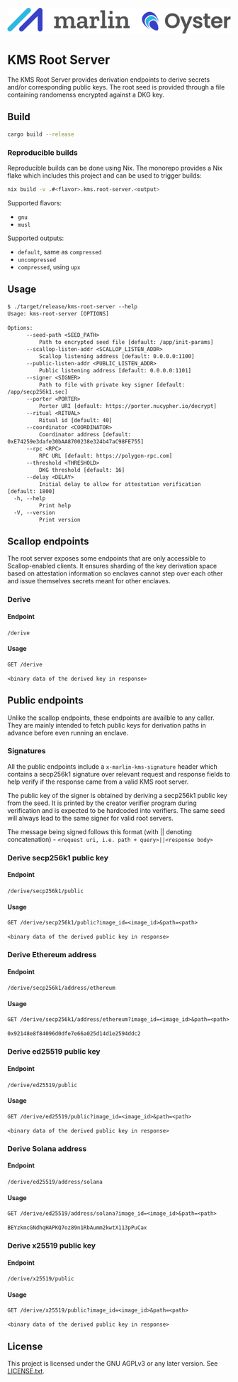 ![Marlin Oyster Logo](./logo.svg)

# KMS Root Server

The KMS Root Server provides derivation endpoints to derive secrets and/or corresponding public keys. The root seed is provided through a file containing randomenss encrypted against a DKG key.

## Build

```bash
cargo build --release
```

### Reproducible builds

Reproducible builds can be done using Nix. The monorepo provides a Nix flake which includes this project and can be used to trigger builds:

```bash
nix build -v .#<flavor>.kms.root-server.<output>
```

Supported flavors:
- `gnu`
- `musl`

Supported outputs:
- `default`, same as `compressed`
- `uncompressed`
- `compressed`, using `upx`

## Usage

```
$ ./target/release/kms-root-server --help
Usage: kms-root-server [OPTIONS]

Options:
      --seed-path <SEED_PATH>
          Path to encrypted seed file [default: /app/init-params]
      --scallop-listen-addr <SCALLOP_LISTEN_ADDR>
          Scallop listening address [default: 0.0.0.0:1100]
      --public-listen-addr <PUBLIC_LISTEN_ADDR>
          Public listening address [default: 0.0.0.0:1101]
      --signer <SIGNER>
          Path to file with private key signer [default: /app/secp256k1.sec]
      --porter <PORTER>
          Porter URI [default: https://porter.nucypher.io/decrypt]
      --ritual <RITUAL>
          Ritual id [default: 40]
      --coordinator <COORDINATOR>
          Coordinator address [default: 0xE74259e3dafe30bAA8700238e324b47aC98FE755]
      --rpc <RPC>
          RPC URL [default: https://polygon-rpc.com]
      --threshold <THRESHOLD>
          DKG threshold [default: 16]
      --delay <DELAY>
          Initial delay to allow for attestation verification [default: 1800]
  -h, --help
          Print help
  -V, --version
          Print version
```

## Scallop endpoints

The root server exposes some endpoints that are only accessible to Scallop-enabled clients. It ensures sharding of the key derivation space based on attestation information so enclaves cannot step over each other and issue themselves secrets meant for other enclaves.

### Derive

#### Endpoint

`/derive`

#### Usage

```
GET /derive

<binary data of the derived key in response>
```

## Public endpoints

Unlike the scallop endpoints, these endpoints are availble to any caller. They are mainly intended to fetch public keys for derivation paths in advance before even running an enclave.

### Signatures

All the public endpoints include a `x-marlin-kms-signature` header which contains a secp256k1 signature over relevant request and response fields to help verify if the response came from a valid KMS root server.

The public key of the signer is obtained by deriving a secp256k1 public key from the seed. It is printed by the creator verifier program during verification and is expected to be hardcoded into verifiers. The same seed will always lead to the same signer for valid root servers.

The message being signed follows this format (with || denoting concatenation) - `<request uri, i.e. path + query>||<response body>`

### Derive secp256k1 public key

#### Endpoint

`/derive/secp256k1/public`

#### Usage

```
GET /derive/secp256k1/public?image_id=<image_id>&path=<path>

<binary data of the derived public key in response>
```

### Derive Ethereum address

#### Endpoint

`/derive/secp256k1/address/ethereum`

#### Usage

```
GET /derive/secp256k1/address/ethereum?image_id=<image_id>&path=<path>

0x92148e8f84096d0dfe7e66a025d14d1e2594ddc2
```

### Derive ed25519 public key

#### Endpoint

`/derive/ed25519/public`

#### Usage

```
GET /derive/ed25519/public?image_id=<image_id>&path=<path>

<binary data of the derived public key in response>
```

### Derive Solana address

#### Endpoint

`/derive/ed25519/address/solana`

#### Usage

```
GET /derive/ed25519/address/solana?image_id=<image_id>&path=<path>

BEYzkmcGNdhqHAPKQ7oz89n1RbAumm2kwtX113pPuCax
```

### Derive x25519 public key

#### Endpoint

`/derive/x25519/public`

#### Usage

```
GET /derive/x25519/public?image_id=<image_id>&path=<path>

<binary data of the derived public key in response>
```

## License

This project is licensed under the GNU AGPLv3 or any later version. See [LICENSE.txt](./LICENSE.txt).
